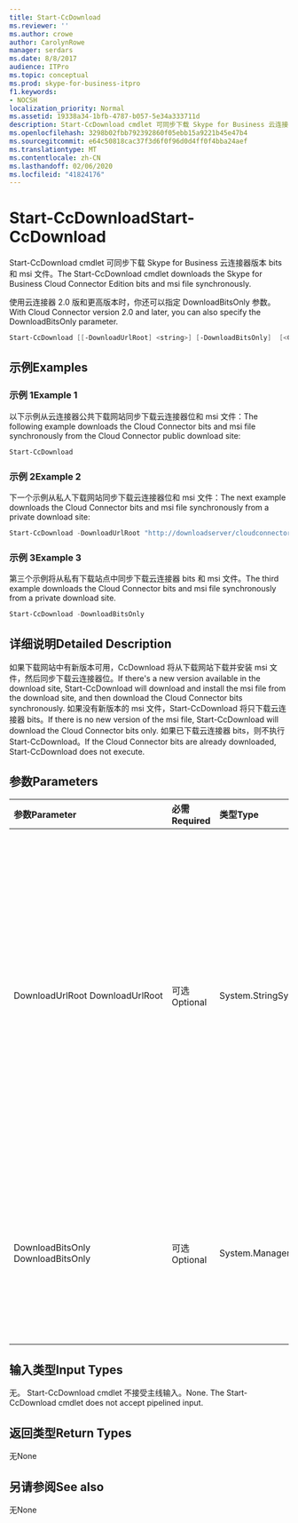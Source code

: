 ```yaml
---
title: Start-CcDownload
ms.reviewer: ''
ms.author: crowe
author: CarolynRowe
manager: serdars
ms.date: 8/8/2017
audience: ITPro
ms.topic: conceptual
ms.prod: skype-for-business-itpro
f1.keywords:
- NOCSH
localization_priority: Normal
ms.assetid: 19338a34-1bfb-4787-b057-5e34a333711d
description: Start-CcDownload cmdlet 可同步下载 Skype for Business 云连接器版本 bits 和 msi 文件。
ms.openlocfilehash: 3298b02fbb792392860f05ebb15a9221b45e47b4
ms.sourcegitcommit: e64c50818cac37f3d6f0f96d0d4ff0f4bba24aef
ms.translationtype: MT
ms.contentlocale: zh-CN
ms.lasthandoff: 02/06/2020
ms.locfileid: "41824176"
---
```

# <a name="start-ccdownload"></a><span data-ttu-id="39ab9-103">Start-CcDownload</span><span class="sxs-lookup"><span data-stu-id="39ab9-103">Start-CcDownload</span></span>
 
<span data-ttu-id="39ab9-104">Start-CcDownload cmdlet 可同步下载 Skype for Business 云连接器版本 bits 和 msi 文件。</span><span class="sxs-lookup"><span data-stu-id="39ab9-104">The Start-CcDownload cmdlet downloads the Skype for Business Cloud Connector Edition bits and msi file synchronously.</span></span>
  
<span data-ttu-id="39ab9-105">使用云连接器 2.0 版和更高版本时，你还可以指定 DownloadBitsOnly 参数。</span><span class="sxs-lookup"><span data-stu-id="39ab9-105">With Cloud Connector version 2.0 and later, you can also specify the DownloadBitsOnly parameter.</span></span>
  
```powershell
Start-CcDownload [[-DownloadUrlRoot] <string>] [-DownloadBitsOnly]  [<CommonParameters>]
```

## <a name="examples"></a><span data-ttu-id="39ab9-106">示例</span><span class="sxs-lookup"><span data-stu-id="39ab9-106">Examples</span></span>
<span data-ttu-id="39ab9-107"><a name="Examples"> </a></span><span class="sxs-lookup"><span data-stu-id="39ab9-107"><a name="Examples"> </a></span></span>

### <a name="example-1"></a><span data-ttu-id="39ab9-108">示例 1</span><span class="sxs-lookup"><span data-stu-id="39ab9-108">Example 1</span></span>

<span data-ttu-id="39ab9-109">以下示例从云连接器公共下载网站同步下载云连接器位和 msi 文件：</span><span class="sxs-lookup"><span data-stu-id="39ab9-109">The following example downloads the Cloud Connector bits and msi file synchronously from the Cloud Connector public download site:</span></span>
  
```powershell
Start-CcDownload
```

### <a name="example-2"></a><span data-ttu-id="39ab9-110">示例 2</span><span class="sxs-lookup"><span data-stu-id="39ab9-110">Example 2</span></span>

<span data-ttu-id="39ab9-111">下一个示例从私人下载网站同步下载云连接器位和 msi 文件：</span><span class="sxs-lookup"><span data-stu-id="39ab9-111">The next example downloads the Cloud Connector bits and msi file synchronously from a private download site:</span></span>
  
```powershell
Start-CcDownload -DownloadUrlRoot "http://downloadserver/cloudconnector/latest"
```

### <a name="example-3"></a><span data-ttu-id="39ab9-112">示例 3</span><span class="sxs-lookup"><span data-stu-id="39ab9-112">Example 3</span></span>

<span data-ttu-id="39ab9-113">第三个示例将从私有下载站点中同步下载云连接器 bits 和 msi 文件。</span><span class="sxs-lookup"><span data-stu-id="39ab9-113">The third example downloads the Cloud Connector bits and msi file synchronously from a private download site.</span></span>
  
```powershell
Start-CcDownload -DownloadBitsOnly
```

## <a name="detailed-description"></a><span data-ttu-id="39ab9-114">详细说明</span><span class="sxs-lookup"><span data-stu-id="39ab9-114">Detailed Description</span></span>
<span data-ttu-id="39ab9-115"><a name="DetailedDescription"> </a></span><span class="sxs-lookup"><span data-stu-id="39ab9-115"><a name="DetailedDescription"> </a></span></span>

<span data-ttu-id="39ab9-116">如果下载网站中有新版本可用，CcDownload 将从下载网站下载并安装 msi 文件，然后同步下载云连接器位。</span><span class="sxs-lookup"><span data-stu-id="39ab9-116">If there's a new version available in the download site, Start-CcDownload will download and install the msi file from the download site, and then download the Cloud Connector bits synchronously.</span></span> <span data-ttu-id="39ab9-117">如果没有新版本的 msi 文件，Start-CcDownload 将只下载云连接器 bits。</span><span class="sxs-lookup"><span data-stu-id="39ab9-117">If there is no new version of the msi file, Start-CcDownload will download the Cloud Connector bits only.</span></span> <span data-ttu-id="39ab9-118">如果已下载云连接器 bits，则不执行 Start-CcDownload。</span><span class="sxs-lookup"><span data-stu-id="39ab9-118">If the Cloud Connector bits are already downloaded, Start-CcDownload does not execute.</span></span>
  
## <a name="parameters"></a><span data-ttu-id="39ab9-119">参数</span><span class="sxs-lookup"><span data-stu-id="39ab9-119">Parameters</span></span>
<span data-ttu-id="39ab9-120"><a name="DetailedDescription"> </a></span><span class="sxs-lookup"><span data-stu-id="39ab9-120"><a name="DetailedDescription"> </a></span></span>

|<span data-ttu-id="39ab9-121">**参数**</span><span class="sxs-lookup"><span data-stu-id="39ab9-121">**Parameter**</span></span>|<span data-ttu-id="39ab9-122">**必需**</span><span class="sxs-lookup"><span data-stu-id="39ab9-122">**Required**</span></span>|<span data-ttu-id="39ab9-123">**类型**</span><span class="sxs-lookup"><span data-stu-id="39ab9-123">**Type**</span></span>|<span data-ttu-id="39ab9-124">**说明**</span><span class="sxs-lookup"><span data-stu-id="39ab9-124">**Description**</span></span>|
|:-----|:-----|:-----|:-----|
|<span data-ttu-id="39ab9-125">DownloadUrlRoot </span><span class="sxs-lookup"><span data-stu-id="39ab9-125">DownloadUrlRoot</span></span>  <br/> | <span data-ttu-id="39ab9-126">可选</span><span class="sxs-lookup"><span data-stu-id="39ab9-126">Optional</span></span> <br/> |<span data-ttu-id="39ab9-127">System.String</span><span class="sxs-lookup"><span data-stu-id="39ab9-127">System.String</span></span>  <br/> | <span data-ttu-id="39ab9-128">专用下载网站中的特定版本的云连接器的完整 URL。</span><span class="sxs-lookup"><span data-stu-id="39ab9-128">The full URL of a specific version of Cloud Connector in the private download site.</span></span> <span data-ttu-id="39ab9-129">使用此参数时要小心，请务必注意你正在下载的云连接器版本。</span><span class="sxs-lookup"><span data-stu-id="39ab9-129">Use this parameter with caution—be sure you are aware of which version of Cloud Connector you are downloading.</span></span> <br/> |
|<span data-ttu-id="39ab9-130">DownloadBitsOnly </span><span class="sxs-lookup"><span data-stu-id="39ab9-130">DownloadBitsOnly</span></span>  <br/> |<span data-ttu-id="39ab9-131">可选</span><span class="sxs-lookup"><span data-stu-id="39ab9-131">Optional</span></span>  <br/> |<span data-ttu-id="39ab9-132">System.Management.Automation.SwitchParameter</span><span class="sxs-lookup"><span data-stu-id="39ab9-132">System.Management.Automation.SwitchParameter</span></span>  <br/> |<span data-ttu-id="39ab9-133">跳过从下载站点下载和安装 MSI 的步骤，只下载云连接器 bits。</span><span class="sxs-lookup"><span data-stu-id="39ab9-133">Skip the step to download and install MSI from download site, download the Cloud Connector bits only.</span></span>  <br/> |
   
## <a name="input-types"></a><span data-ttu-id="39ab9-134">输入类型</span><span class="sxs-lookup"><span data-stu-id="39ab9-134">Input Types</span></span>
<span data-ttu-id="39ab9-135"><a name="InputTypes"> </a></span><span class="sxs-lookup"><span data-stu-id="39ab9-135"><a name="InputTypes"> </a></span></span>

<span data-ttu-id="39ab9-p103">无。 Start-CcDownload cmdlet 不接受主线输入。</span><span class="sxs-lookup"><span data-stu-id="39ab9-p103">None. The Start-CcDownload cmdlet does not accept pipelined input.</span></span>
  
## <a name="return-types"></a><span data-ttu-id="39ab9-138">返回类型</span><span class="sxs-lookup"><span data-stu-id="39ab9-138">Return Types</span></span>
<span data-ttu-id="39ab9-139"><a name="ReturnTypes"> </a></span><span class="sxs-lookup"><span data-stu-id="39ab9-139"><a name="ReturnTypes"> </a></span></span>

<span data-ttu-id="39ab9-140">无</span><span class="sxs-lookup"><span data-stu-id="39ab9-140">None</span></span>
  
## <a name="see-also"></a><span data-ttu-id="39ab9-141">另请参阅</span><span class="sxs-lookup"><span data-stu-id="39ab9-141">See also</span></span>
<span data-ttu-id="39ab9-142"><a name="ReturnTypes"> </a></span><span class="sxs-lookup"><span data-stu-id="39ab9-142"><a name="ReturnTypes"> </a></span></span>

<span data-ttu-id="39ab9-143">无</span><span class="sxs-lookup"><span data-stu-id="39ab9-143">None</span></span>
  

